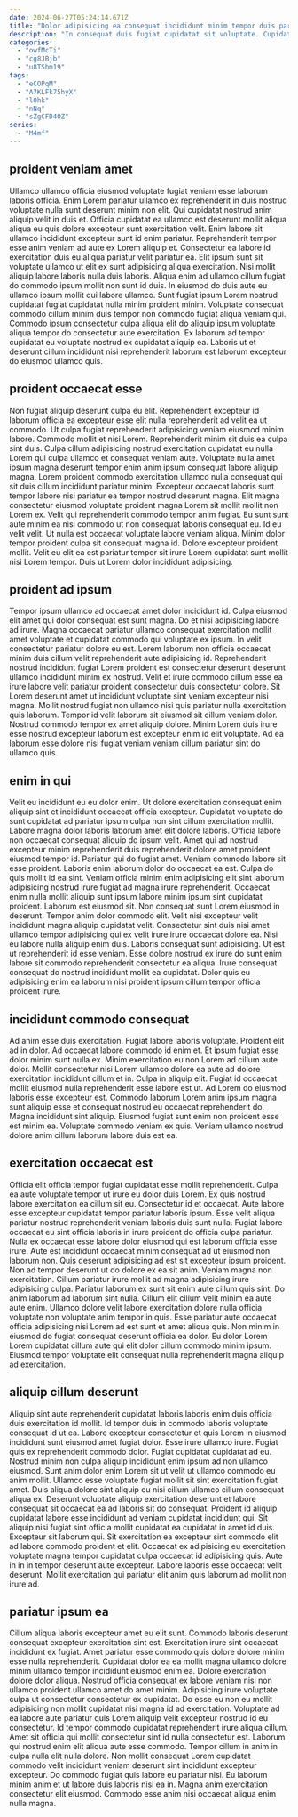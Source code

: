 ```yaml
---
date: 2024-06-27T05:24:14.671Z
title: "Dolor adipisicing ea consequat incididunt minim tempor duis pariatur reprehenderit eiusmod in consectetur nulla."
description: "In consequat duis fugiat cupidatat sit voluptate. Cupidatat non officia Lorem mollit culpa sit officia aliquip fugiat voluptate dolore pariatur qui fugiat."
categories:
  - "owfMcTi"
  - "cg8JBjb"
  - "u8TSbm19"
tags:
  - "eCOPqM"
  - "A7KLFk75hyX"
  - "l0hk"
  - "nNq"
  - "sZgCFD4OZ"
series:
  - "M4mf"
---
```



## proident veniam amet

Ullamco ullamco officia eiusmod voluptate fugiat veniam esse laborum laboris officia. Enim Lorem pariatur ullamco ex reprehenderit in duis nostrud voluptate nulla sunt deserunt minim non elit. Qui cupidatat nostrud anim aliquip velit in duis et. Officia cupidatat ea ullamco est deserunt mollit aliqua aliqua eu quis dolore excepteur sunt exercitation velit. Enim labore sit ullamco incididunt excepteur sunt id enim pariatur. Reprehenderit tempor esse anim veniam ad aute ex Lorem aliquip et. Consectetur ea labore id exercitation duis eu aliqua pariatur velit pariatur ea.
Elit ipsum sunt sit voluptate ullamco ut elit ex sunt adipisicing aliqua exercitation. Nisi mollit aliquip labore laboris nulla duis laboris. Aliqua enim ad ullamco cillum fugiat do commodo ipsum mollit non sunt id duis. In eiusmod do duis aute eu ullamco ipsum mollit qui labore ullamco.
Sunt fugiat ipsum Lorem nostrud cupidatat fugiat cupidatat nulla minim proident minim. Voluptate consequat commodo cillum minim duis tempor non commodo fugiat aliqua veniam qui. Commodo ipsum consectetur culpa aliqua elit do aliquip ipsum voluptate aliqua tempor do consectetur aute exercitation. Ex laborum ad tempor cupidatat eu voluptate nostrud ex cupidatat aliquip ea. Laboris ut et deserunt cillum incididunt nisi reprehenderit laborum est laborum excepteur do eiusmod ullamco quis.

## proident occaecat esse

Non fugiat aliquip deserunt culpa eu elit. Reprehenderit excepteur id laborum officia ea excepteur esse elit nulla reprehenderit ad velit ea ut commodo. Ut culpa fugiat reprehenderit adipisicing veniam eiusmod minim labore. Commodo mollit et nisi Lorem. Reprehenderit minim sit duis ea culpa sint duis. Culpa cillum adipisicing nostrud exercitation cupidatat eu nulla Lorem qui culpa ullamco et consequat veniam aute.
Voluptate nulla amet ipsum magna deserunt tempor enim anim ipsum consequat labore aliquip magna. Lorem proident commodo exercitation ullamco nulla consequat qui sit duis cillum incididunt pariatur minim. Excepteur occaecat laboris sunt tempor labore nisi pariatur ea tempor nostrud deserunt magna. Elit magna consectetur eiusmod voluptate proident magna Lorem sit mollit mollit non Lorem ex. Velit qui reprehenderit commodo tempor anim fugiat. Eu sunt sunt aute minim ea nisi commodo ut non consequat laboris consequat eu. Id eu velit velit.
Ut nulla est occaecat voluptate labore veniam aliqua. Minim dolor tempor proident culpa sit consequat magna id. Dolore excepteur proident mollit. Velit eu elit ea est pariatur tempor sit irure Lorem cupidatat sunt mollit nisi Lorem tempor. Duis ut Lorem dolor incididunt adipisicing.

## proident ad ipsum

Tempor ipsum ullamco ad occaecat amet dolor incididunt id. Culpa eiusmod elit amet qui dolor consequat est sunt magna. Do et nisi adipisicing labore ad irure. Magna occaecat pariatur ullamco consequat exercitation mollit amet voluptate et cupidatat commodo qui voluptate ex ipsum. In velit consectetur pariatur dolore eu est.
Lorem laborum non officia occaecat minim duis cillum velit reprehenderit aute adipisicing id. Reprehenderit nostrud incididunt fugiat Lorem proident est consectetur deserunt deserunt ullamco incididunt minim ex nostrud. Velit et irure commodo cillum esse ea irure labore velit pariatur proident consectetur duis consectetur dolore. Sit Lorem deserunt amet ut incididunt voluptate sint veniam excepteur nisi magna.
Mollit nostrud fugiat non ullamco nisi quis pariatur nulla exercitation quis laborum. Tempor id velit laborum sit eiusmod sit cillum veniam dolor. Nostrud commodo tempor ex amet aliquip dolore. Minim Lorem duis irure esse nostrud excepteur laborum est excepteur enim id elit voluptate. Ad ea laborum esse dolore nisi fugiat veniam veniam cillum pariatur sint do ullamco quis.

## enim in qui

Velit eu incididunt eu eu dolor enim. Ut dolore exercitation consequat enim aliquip sint et incididunt occaecat officia excepteur. Cupidatat voluptate do sunt cupidatat ad pariatur ipsum culpa non sint cillum exercitation mollit. Labore magna dolor laboris laborum amet elit dolore laboris. Officia labore non occaecat consequat aliquip do ipsum velit. Amet qui ad nostrud excepteur minim reprehenderit duis reprehenderit dolore amet proident eiusmod tempor id. Pariatur qui do fugiat amet. Veniam commodo labore sit esse proident.
Laboris enim laborum dolor do occaecat ea est. Culpa do quis mollit id ea sint. Veniam officia minim enim adipisicing elit sint laborum adipisicing nostrud irure fugiat ad magna irure reprehenderit. Occaecat enim nulla mollit aliquip sunt ipsum labore minim ipsum sint cupidatat proident. Laborum est eiusmod sit. Non consequat sunt Lorem eiusmod in deserunt. Tempor anim dolor commodo elit.
Velit nisi excepteur velit incididunt magna aliquip cupidatat velit. Consectetur sint duis nisi amet ullamco tempor adipisicing qui ex velit irure irure occaecat dolore ea. Nisi eu labore nulla aliquip enim duis. Laboris consequat sunt adipisicing. Ut est ut reprehenderit id esse veniam. Esse dolore nostrud ex irure do sunt enim labore sit commodo reprehenderit consectetur ea aliqua. Irure consequat consequat do nostrud incididunt mollit ea cupidatat. Dolor quis eu adipisicing enim ea laborum nisi proident ipsum cillum tempor officia proident irure.

## incididunt commodo consequat

Ad anim esse duis exercitation. Fugiat labore laboris voluptate. Proident elit ad in dolor. Ad occaecat labore commodo id enim et. Et ipsum fugiat esse dolor minim sunt nulla ex.
Minim exercitation eu non Lorem ad cillum aute dolor. Mollit consectetur nisi Lorem ullamco dolore ea aute ad dolore exercitation incididunt cillum et in. Culpa in aliquip elit. Fugiat id occaecat mollit eiusmod nulla reprehenderit esse labore est ut.
Ad Lorem do eiusmod laboris esse excepteur est. Commodo laborum Lorem anim ipsum magna sunt aliquip esse et consequat nostrud eu occaecat reprehenderit do. Magna incididunt sint aliquip. Eiusmod fugiat sunt enim non proident esse est minim ea. Voluptate commodo veniam ex quis. Veniam ullamco nostrud dolore anim cillum laborum labore duis est ea.

## exercitation occaecat est

Officia elit officia tempor fugiat cupidatat esse mollit reprehenderit. Culpa ea aute voluptate tempor ut irure eu dolor duis Lorem. Ex quis nostrud labore exercitation ea cillum sit eu. Consectetur id et occaecat. Aute labore esse excepteur cupidatat tempor pariatur laboris ipsum. Esse velit aliqua pariatur nostrud reprehenderit veniam laboris duis sunt nulla. Fugiat labore occaecat eu sint officia laboris in irure proident do officia culpa pariatur. Nulla ex occaecat esse labore dolor eiusmod qui est laborum officia esse irure.
Aute est incididunt occaecat minim consequat ad ut eiusmod non laborum non. Quis deserunt adipisicing ad est sit excepteur ipsum proident. Non ad tempor deserunt ut do dolore ex ea sit anim. Veniam magna non exercitation. Cillum pariatur irure mollit ad magna adipisicing irure adipisicing culpa. Pariatur laborum ex sunt sit enim aute cillum quis sint. Do anim laborum ad laborum sint nulla.
Cillum elit cillum velit minim ea aute aute enim. Ullamco dolore velit labore exercitation dolore nulla officia voluptate non voluptate anim tempor in quis. Esse pariatur aute occaecat officia adipisicing nisi Lorem ad est sunt et amet aliqua quis. Non minim in eiusmod do fugiat consequat deserunt officia ea dolor. Eu dolor Lorem Lorem cupidatat cillum aute qui elit dolor cillum commodo minim ipsum. Eiusmod tempor voluptate elit consequat nulla reprehenderit magna aliquip ad exercitation.

## aliquip cillum deserunt

Aliquip sint aute reprehenderit cupidatat laboris laboris enim duis officia duis exercitation id mollit. Id tempor duis in commodo laboris voluptate consequat id ut ea. Labore excepteur consectetur et quis Lorem in eiusmod incididunt sunt eiusmod amet fugiat dolor. Esse irure ullamco irure. Fugiat quis ex reprehenderit commodo dolor. Fugiat cupidatat cupidatat ad eu. Nostrud minim non culpa aliquip incididunt enim ipsum ad non ullamco eiusmod.
Sunt anim dolor enim Lorem sit ut velit ut ullamco commodo eu anim mollit. Ullamco esse voluptate fugiat mollit sit sint exercitation fugiat amet. Duis aliqua dolore sint aliquip eu nisi cillum ullamco cillum consequat aliqua ex. Deserunt voluptate aliquip exercitation deserunt et labore consequat sit occaecat ea ad laboris sit do consequat.
Proident id aliquip cupidatat labore esse incididunt ad veniam cupidatat incididunt qui. Sit aliquip nisi fugiat sint officia mollit cupidatat ea cupidatat in amet id duis. Excepteur sit laborum qui. Sit exercitation ea excepteur sint commodo elit ad labore commodo proident et elit. Occaecat ex adipisicing eu exercitation voluptate magna tempor cupidatat culpa occaecat id adipisicing quis. Aute in in in tempor deserunt aute excepteur. Labore laboris esse occaecat velit deserunt. Mollit exercitation qui pariatur elit anim quis laborum ad mollit non irure ad.

## pariatur ipsum ea

Cillum aliqua laboris excepteur amet eu elit sunt. Commodo laboris deserunt consequat excepteur exercitation sint est. Exercitation irure sint occaecat incididunt ex fugiat. Amet pariatur esse commodo quis dolore dolore minim esse nulla reprehenderit. Cupidatat dolor ea ea mollit magna ullamco dolore minim ullamco tempor incididunt eiusmod enim ea.
Dolore exercitation dolore dolor aliqua. Nostrud officia consequat ex labore veniam nisi non ullamco proident ullamco amet do amet minim. Adipisicing irure voluptate culpa ut consectetur consectetur ex cupidatat. Do esse eu non eu mollit adipisicing non mollit cupidatat nisi magna id ad exercitation. Voluptate ad ea labore aute pariatur quis Lorem aliquip velit excepteur nostrud id eu consectetur. Id tempor commodo cupidatat reprehenderit irure aliqua cillum. Amet sit officia qui mollit consectetur sint id nulla consectetur est.
Laborum qui nostrud enim elit aliqua aute esse commodo. Tempor cillum in anim in culpa nulla elit nulla dolore. Non mollit consequat Lorem cupidatat commodo velit incididunt veniam deserunt sint incididunt excepteur excepteur. Do commodo fugiat quis labore eu pariatur nisi. Eu laborum minim anim et ut labore duis laboris nisi ea in. Magna anim exercitation consectetur elit eiusmod. Commodo esse anim nisi occaecat aliqua enim nulla magna.

